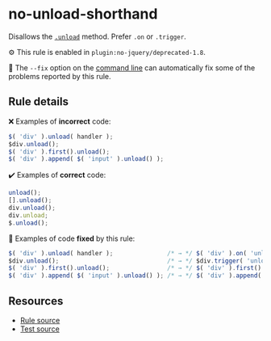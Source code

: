 # no-unload-shorthand

Disallows the [`.unload`](https://api.jquery.com/unload/) method. Prefer `.on` or `.trigger`.

⚙️ This rule is enabled in `plugin:no-jquery/deprecated-1.8`.

🔧 The `--fix` option on the [command line](https://eslint.org/docs/user-guide/command-line-interface#fixing-problems) can automatically fix some of the problems reported by this rule.

## Rule details

❌ Examples of **incorrect** code:
```js
$( 'div' ).unload( handler );
$div.unload();
$( 'div' ).first().unload();
$( 'div' ).append( $( 'input' ).unload() );
```

✔️ Examples of **correct** code:
```js
unload();
[].unload();
div.unload();
div.unload;
$.unload();
```

🔧 Examples of code **fixed** by this rule:
```js
$( 'div' ).unload( handler );               /* → */ $( 'div' ).on( 'unload', handler );
$div.unload();                              /* → */ $div.trigger( 'unload' );
$( 'div' ).first().unload();                /* → */ $( 'div' ).first().trigger( 'unload' );
$( 'div' ).append( $( 'input' ).unload() ); /* → */ $( 'div' ).append( $( 'input' ).trigger( 'unload' ) );
```

## Resources

* [Rule source](/src/rules/no-unload-shorthand.js)
* [Test source](/tests/rules/no-unload-shorthand.js)

